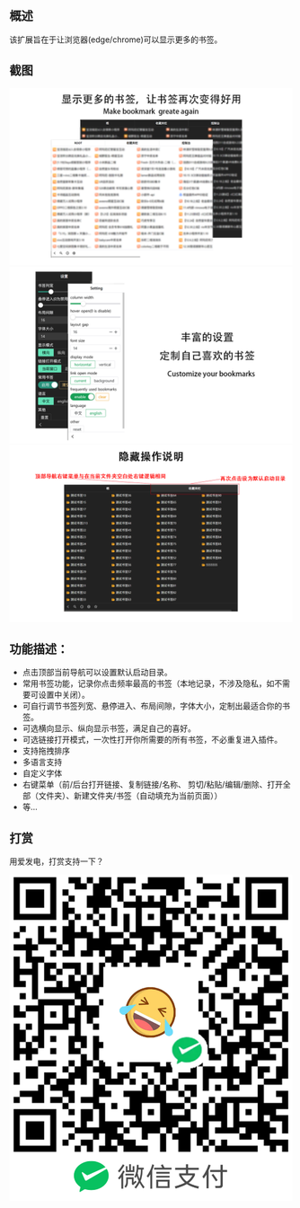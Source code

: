## 概述
该扩展旨在于让浏览器(edge/chrome)可以显示更多的书签。

## 截图
![](screenshot/1.png)
![](screenshot/2.png)
![](screenshot/3.png)

## 功能描述：
* 点击顶部当前导航可以设置默认启动目录。
* 常用书签功能，记录你点击频率最高的书签（本地记录，不涉及隐私，如不需要可设置中关闭）。
* 可自行调节书签列宽、悬停进入、布局间隙，字体大小，定制出最适合你的书签。
* 可选横向显示、纵向显示书签，满足自己的喜好。
* 可选链接打开模式，一次性打开你所需要的所有书签，不必重复进入插件。
* 支持拖拽排序
* 多语言支持
* 自定义字体
* 右键菜单（前/后台打开链接、复制链接/名称、 剪切/粘贴/编辑/删除、打开全部（文件夹）、新建文件夹/书签（自动填充为当前页面））
* 等...

## 打赏

用爱发电，打赏支持一下？

![](screenshot/pay1.png)